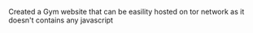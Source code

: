 Created a Gym website that can be easility hosted on tor network as it doesn't contains any javascript
